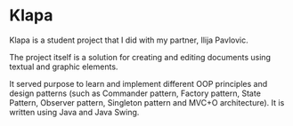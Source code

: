 # Klapa 
Klapa is a student project that I did with my partner, Ilija Pavlovic. 

The project itself is a solution for creating and editing documents using textual and graphic elements.

It served purpose to learn and implement different OOP principles and design patterns (such as Commander pattern, Factory pattern, State Pattern, Observer pattern, Singleton pattern and MVC+O architecture). It is written using Java and Java Swing.


